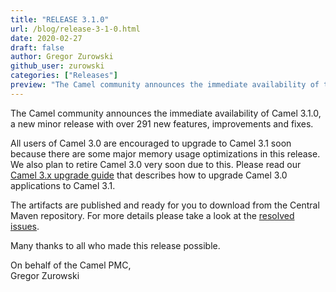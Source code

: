 ```yaml
---
title: "RELEASE 3.1.0"
url: /blog/release-3-1-0.html
date: 2020-02-27
draft: false
author: Gregor Zurowski
github_user: zurowski
categories: ["Releases"]
preview: "The Camel community announces the immediate availability of the new Camel 3.1.0 release"
---
```



The Camel community announces the immediate availability of Camel 3.1.0, a new minor release with over 291 new features, improvements and fixes.

All users of Camel 3.0 are encouraged to upgrade to Camel 3.1 soon because there are some major memory usage optimizations in this release.
We also plan to retire Camel 3.0 very soon due to this.
Please read our [Camel 3.x upgrade guide](https://camel.apache.org/manual/latest/camel-3x-upgrade-guide.html) that describes how to upgrade Camel 3.0 applications to Camel 3.1.

The artifacts are published and ready for you to download from the Central Maven repository. For more details please take a look at the  [resolved issues](/releases/release-3.1.0/#resolved).

Many thanks to all who made this release possible.

On behalf of the Camel PMC,  
Gregor Zurowski
